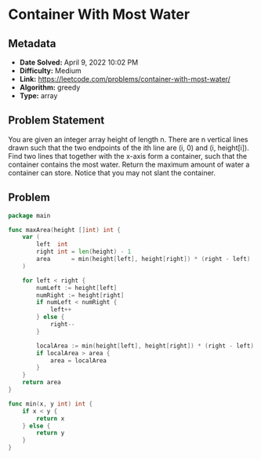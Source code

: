 # Container With Most Water

## Metadata

- **Date Solved:** April 9, 2022 10:02 PM
- **Difficulty:** Medium
- **Link:** https://leetcode.com/problems/container-with-most-water/
- **Algorithm:** greedy
- **Type:** array

## Problem Statement

You are given an integer array height of length n. There are n vertical lines drawn such that the two endpoints of the ith line are (i, 0) and (i, height[i]).
Find two lines that together with the x-axis form a container, such that the container contains the most water.
Return the maximum amount of water a container can store.
Notice that you may not slant the container.

## Problem


```go
package main

func maxArea(height []int) int {
	var (
		left  int
		right int = len(height) - 1
		area      = min(height[left], height[right]) * (right - left)
	)

	for left < right {
		numLeft := height[left]
		numRight := height[right]
		if numLeft < numRight {
			left++
		} else {
			right--
		}

		localArea := min(height[left], height[right]) * (right - left)
		if localArea > area {
			area = localArea
		}
	}
	return area
}

func min(x, y int) int {
	if x < y {
		return x
	} else {
		return y
	}
}
```

